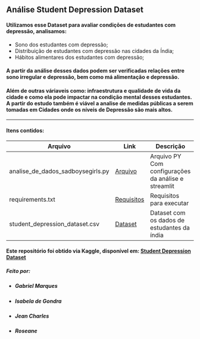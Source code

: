 ## Análise Student Depression Dataset

#### Utilizamos esse Dataset para avaliar condições de estudantes com depressão, analisamos: 
* Sono dos estudantes com depressão;
* Distribuição de estudantes com depressão nas cidades da Índia;
* Hábitos alimentares dos estudantes com depressão;
#### A partir da análise desses dados podem ser verificadas relações entre sono irregular e depressão, bem como má alimentação e depressão. 
#### Além de outras váriaveis como: infraestrutura e qualidade de vida da cidade e como ela pode impactar na condição mental desses estudantes. A partir do estudo também é viável a analise de medidas públicas a serem tomadas em Cidades onde os níveis de Depressão são mais altos. 

___________________________________________________________________________________________________________________

#### Itens contidos: 

| Arquivo | Link | Descrição |
| -------- | ----- | ----------- |
| analise_de_dados_sadboysegirls.py | [Arquivo](analise_de_dados_sadboysegirls.py)| Arquivo PY Com configurações da análise e streamlit|
| requirements.txt | [Requisitos](requirements.txt)  | Requisitos para executar |
| student_depression_dataset.csv | [Dataset](student_depression_dataset.csv)  | Dataset com os dados de estudantes da índia |


#### Este repositório foi obtido via Kaggle, disponível em: [Student Depression Dataset](https://www.kaggle.com/datasets/hopesb/student-depression-dataset)

##### Feito por:
* ##### Gabriel Marques
* ##### Isabela de Gondra
* ##### Jean Charles
* ##### Roseane
